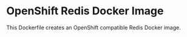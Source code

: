 # OpenShift Redis Docker Image

This Dockerfile creates an OpenShift compatible Redis Docker image.
